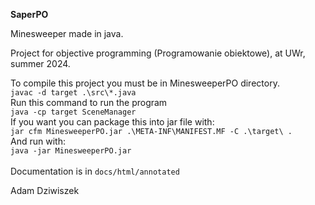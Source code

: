 **SaperPO**

Minesweeper made in java.

Project for objective programming (Programowanie obiektowe), at UWr, summer 2024.

To compile this project you must be in MinesweeperPO directory. \
```javac -d target .\src\*.java``` \
Run this command to run the program \
```java -cp target SceneManager``` \
If you want you can package this into jar file with: \
```jar cfm MinesweeperPO.jar .\META-INF\MANIFEST.MF -C .\target\ .``` \
And run with: \
```java -jar MinesweeperPO.jar``` \
\
Documentation is in ```docs/html/annotated``` 

Adam Dziwiszek
